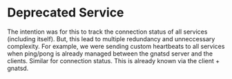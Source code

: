 # Deprecated Service
The intention was for this to track the connection status of all services (including itself). But, this lead to multiple redundancy and unneccessary complexity. For example, we were sending custom heartbeats to all services when ping/pong is already  managed between the gnatsd server and the clients. Similar for connection status. This is already known via the client + gnatsd.